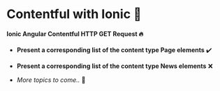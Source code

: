 # Contentful with Ionic 🌳
#### Ionic Angular Contentful HTTP GET Request 🔥

- **Present a corresponding list of the content type Page elements** ✔️

- **Present a corresponding list of the content type News elements** ❌

- *More topics to come..* 🍔